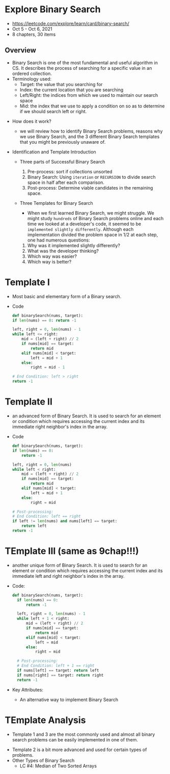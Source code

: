 # Explore Binary Search

- https://leetcode.com/explore/learn/card/binary-search/
- Oct 5 - Oct 6, 2021
- 8 chapters, 30 items

## Overview

- Binary Search is one of the most fundamental and useful algorithm in CS. It describes the process of searching for a specific value in an ordered collection.
- Terminology used:
  - Target: the value that you searching for
  - Index: the current location that you are searching
  - Left/Right: the indices from which we used to maintain our search space
  - Mid: the index that we use to apply a condition on so as to determine if we should search left or right.

* How does it work?

  - we will review how to identify Binary Search problems, reasons why we use Binary Search, and the 3 different Binary Search templates that you might be previously unaware of.

* Identification and Template Introduction

  - Three parts of Successful Binary Search

    1. Pre-process: sort if collections unsorted
    2. Binary Search: Using `iteration` or `RECURSION` to divide search space in half after each comparison.
    3. Post-process: Determine viable candidates in the remaining space.

  - Three Templates for Binary Search
    - When we first learned Binary Search, we might struggle. We might study `hundreds` of Binary Search problems online and each time we looked at a developer's code, it seemed to be `implemented slightly differently`. Although each implementation divided the problem space in 1/2 at each step, one had numerous questions:
    1. Why was it implemented slightly differently?
    2. What was the developer thinking?
    3. Which way was easier?
    4. Which way is better?

# Template I

- Most basic and elementary form of a Binary search.
- Code

  ```python
  def binarySearch(nums, target):
  if len(nums) == 0: return -1

  left, right = 0, len(nums) - 1
  while left <= right:
      mid = (left + right) // 2
      if nums[mid] == target:
          return mid
      elif nums[mid] < target:
          left = mid + 1
      else:
          right = mid - 1

  # End Condition: left > right
  return -1
  ```

# Template II

- an advanced form of Binary Search. It is used to search for an element or condition which requires accessing the current index and its immediate right neighbor's index in the array.

* Code

  ```python
  def binarySearch(nums, target):
  if len(nums) == 0:
      return -1

  left, right = 0, len(nums)
  while left < right:
      mid = (left + right) // 2
      if nums[mid] == target:
          return mid
      elif nums[mid] < target:
          left = mid + 1
      else:
          right = mid

  # Post-processing:
  # End Condition: left == right
  if left != len(nums) and nums[left] == target:
      return left
  return -1
  ```

# TEmplate III (same as 9chap!!!)

- another unique form of Binary Search. It is used to search for an element or condition which requires accessing the current index and its immediate left and right neighbor's index in the array.

* Code:

  ```python
  def binarySearch(nums, target):
    if len(nums) == 0:
        return -1

    left, right = 0, len(nums) - 1
    while left + 1 < right:
        mid = (left + right) // 2
        if nums[mid] == target:
            return mid
        elif nums[mid] < target:
            left = mid
        else:
            right = mid

    # Post-processing:
    # End Condition: left + 1 == right
    if nums[left] == target: return left
    if nums[right] == target: return right
    return -1
  ```

* Key Attributes:
  - An alternative way to implement Binary Search

# TEmplate Analysis

- Template 1 and 3 are the most commonly used and almost all binary search problems can be easily implemented in one of them.

* Template 2 is a bit more advanced and used for certain types of problems.
* Other Types of Binary Search
  - LC #4: Median of Two Sorted Arrays
